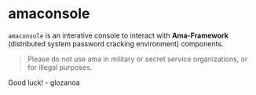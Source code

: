 # amaconsole

`amaconsole` is an interative console to interact with **Ama-Framework** (distributed system password cracking environment) components.


>    Please do not use ama in military or secret service organizations,
>		      or for illegal purposes.


Good luck! - glozanoa